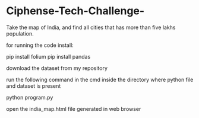 # Ciphense-Tech-Challenge-

Take the map of India, and find all cities that has more than five lakhs population.

for running the code install:

pip install folium
pip install pandas

download the dataset from my repository

run the following command in the cmd inside the directory where python file and dataset is present

python program.py

open the india_map.html file generated in web browser
